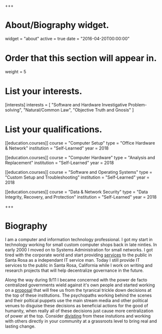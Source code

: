 +++
# About/Biography widget.
widget = "about"
active = true
date = "2016-04-20T00:00:00"

# Order that this section will appear in.
weight = 5

# List your interests.
[interests]
  interests = [
    "Software and Hardware Investigative Problem-solving",
    "Natural/Common Law",
    "Objective Truth and Gnosis"
  ]

# List your qualifications.
[[education.courses]]
  course = "Computer Setup"
  type = "Office Hardware & Network"
  institution = "Self-Learned"
  year = 2018

[[education.courses]]
  course = "Computer Hardware"
  type = "Analysis and Replacement"
  institution = "Self-Learned"
  year = 2018

[[education.courses]]
  course = "Software and Operating Systems"
  type = "Custom Setup and Troubleshooting"
  institution = "Self-Learned"
  year = 2018

[[education.courses]]
  course = "Data & Network Security"
  type = "Data Integrity, Recovery, and Protection"
  institution = "Self-Learned"
  year = 2018
  
+++

# Biography

I am a computer and information technology professional. I got my start in technology working for small custom computer shops back in late ninties. In early 2000 I moved on to Systems Administration for small networks. I got tired with the corporate world and start providing [services](../professional/services/index.html) to the public in Santa Rosa as a independant IT service man. Today I still provide IT services to the public in Santa Rosa, California while I work on writing and research projects that will help decentralize governance in the future.

Along the way during 9/11 I became concerned with the power de facto centralized governments wield against it's own people and started working on a [proposal](../activism/greatwork/index.html) that will free us from the tyranical trickle down decisions at the top of these institutions.  The psychopaths working behind the scenes and their poltical puppets use the main stream media and other political venues to disguise these decisions as beneficial actions for the good of humanity, when really all of these decisions just cause more centralization of power at the top. Consider [divisting](../activism/articles/divestment) from these instutions and working with others directly in your community at a grassroots level to bring real and lasting change.
